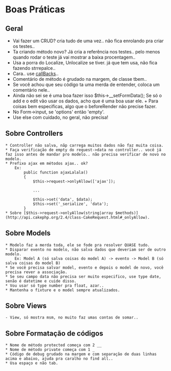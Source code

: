 Boas Práticas
==============

## Geral
* Vai fazer um CRUD? cria tudo de uma vez.. não fica enrolando pra criar os testes..
* Ta criando método novo? Já cria a referência nos testes.. pelo menos quando rodar o teste já vai mostrar a baixa procentagem..
* Usa a porra do Localize, Unlocalize se tiver. já que tem usa, não fica fazendo strrepalce..
* Cara.. use [callBacks](http://book.cakephp.org/2.0/en/models/callback-methods.html)..
* Comentário de método é grudado na margem, de classe tbem..
* Se você achou que seu código ta uma merda de entender, coloca um comentário nele..
* Ainda não sei se é uma boa fazer isso $this->__setFormData(); Se só o add e o edit vão usar os dados, acho que é uma boa usar ele.
        + Para coisas bem especificas, algo que o beforeRender não precise fazer.
* No Form->input, se 'options' então 'empty'.
* Use else com cuidado, no geral, não precisa!

## Sobre Controllers
    * Controller não salva, nãp carrega muitos dados não faz muita coisa.
    * Faça verificação de empty do request->data no controller.. você já faz isso antes de mandar pro modelo.. não precisa verificar de novo no modelo.
    * Prefixo ajax em métodos ajax.. ok?
        Ex:
            public function ajaxLalala()
            {
                $this->request->onlyAllow(['ajax']);

                ...

                $this->set('data', $data);
                $this->set('_serialize', 'data');
            }
    * Sobre [$this->request->onlyAllow(string|array $methods)](http://api.cakephp.org/2.4/class-CakeRequest.html#_onlyAllow).

## Sobre Models
    * Modelo faz a merda toda, ele se fode pra resolver QUASE tudo.
    * Disparar evento no modelo, não salva dados que deveriam ser de outro modelo.
        Ex: Model A (só salva coisas do model A) -> evento -> Model B (só salva coisas do model B)
    * Se você precisa salvar model, evento e depois o model de novo, você precisa rever a associação.
    * Se seu campo data não precisa ser muito especifico, use type date, senão é datetime e cuide disso.
    * Vou usar só type number pra float, azar..
    * Mantenha o fixture e o model sempre atualizados.

## Sobre Views
    - View, só mostra msm, no muito faz umas contas de somar..

## Sobre Formatação de códigos
    * Nome de método protected começa com 2 __
    * Nome de método private começa com 1 _
    * Código de debug grudado na margem e com separação de duas linhas acima e abaixo, ajuda pra caralho no find all..
    * Usa espaço e não tab.
